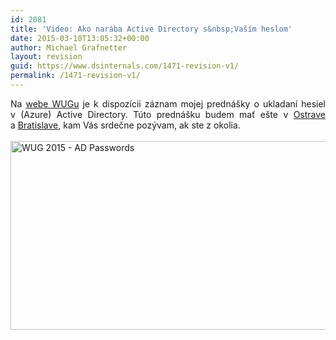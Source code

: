 ```yaml
---
id: 2081
title: 'Video: Ako narába Active Directory s&nbsp;Vaším heslom'
date: 2015-03-10T13:05:32+00:00
author: Michael Grafnetter
layout: revision
guid: https://www.dsinternals.com/1471-revision-v1/
permalink: /1471-revision-v1/
---
```

<p style="text-align: justify;">
  Na&nbsp;<a href="https://www.wug.cz/zaznamy/255-Jak-Active-Directory-naklada-s-Vasim-heslem">webe WUGu</a> je&nbsp;k dispozícii záznam mojej prednášky o&nbsp;ukladaní hesiel v&nbsp;(Azure) Active Directory. Túto prednášku budem mať ešte v&nbsp;<a title="WUG Ostrava - Jak Active Directory nakládá s&nbsp;Vaším heslem" href="https://www.wug.cz/ostrava/akce/466-Jak-Active-Directory-naklada-s-Vasim-heslem">Ostrave</a> a&nbsp;<a title="WUG SK" href="http://www.wug.sk/?name=events&e=177">Bratislave</a>, kam Vás srdečne pozývam, ak ste z&nbsp;okolia.<br /> <a href="https://www.wug.cz/zaznamy/255-Jak-Active-Directory-naklada-s-Vasim-heslem"><br /> </a><a href="https://www.wug.cz/zaznamy/255-Jak-Active-Directory-naklada-s-Vasim-heslem"><img class="aligncenter wp-image-1491 size-full" src="https://www.dsinternals.com/wp-content/uploads/wug2015_passwords.png" alt="WUG 2015 - AD Passwords" width="563" height="302" srcset="https://www.dsinternals.com/wp-content/uploads/wug2015_passwords.png 563w, https://www.dsinternals.com/wp-content/uploads/wug2015_passwords-300x161.png 300w" sizes="(max-width: 563px) 100vw, 563px" /></a>
</p>